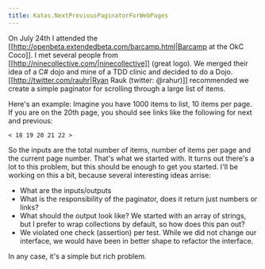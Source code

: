 ```yaml
---
title: Katas.NextPreviousPaginatorForWebPages
---
```

On July 24th I attended the [[http://openbeta.extendedbeta.com/barcamp.html|Barcamp at the OkC Coco]]. I met several people from [[http://ninecollective.com/|ninecollective]] (great logo). We merged their idea of a C# dojo and mine of a TDD clinic and decided to do a Dojo. [[http://twitter.com/rauhr|Ryan Rauk (twitter: @rahur)]] recommended we create a simple paginator for scrolling through a large list of items.

Here's an example: Imagine you have 1000 items to list, 10 items per page. If you are on the 20th page, you should see links like the following for next and previous:
```
< 18 19 20 21 22 >
```

So the inputs are the total number of items, number of items per page and the current page number. That's what we started with. It turns out there's a lot to this problem, but this should be enough to get you started. I'll be working on this a bit, because several interesting ideas arrise:
* What are the inputs/outputs
* What is the responsibility of the paginator, does it return just numbers or links?
* What should the output look like? We started with an array of strings, but I prefer to wrap collections by default, so how does this pan out?
* We violated one check (assertion) per test. While we did not change our interface, we would have been in better shape to refactor the interface.

In any case, it's a simple but rich problem.